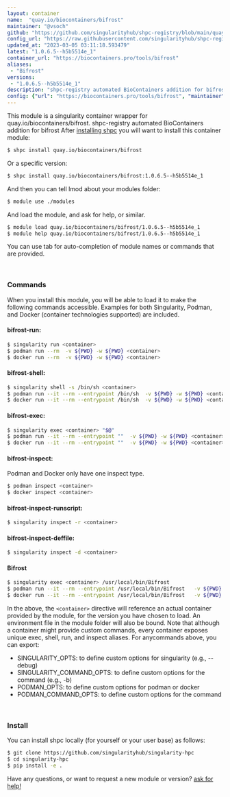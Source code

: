 ```yaml
---
layout: container
name:  "quay.io/biocontainers/bifrost"
maintainer: "@vsoch"
github: "https://github.com/singularityhub/shpc-registry/blob/main/quay.io/biocontainers/bifrost/container.yaml"
config_url: "https://raw.githubusercontent.com/singularityhub/shpc-registry/main/quay.io/biocontainers/bifrost/container.yaml"
updated_at: "2023-03-05 03:11:18.593479"
latest: "1.0.6.5--h5b5514e_1"
container_url: "https://biocontainers.pro/tools/bifrost"
aliases:
 - "Bifrost"
versions:
 - "1.0.6.5--h5b5514e_1"
description: "shpc-registry automated BioContainers addition for bifrost"
config: {"url": "https://biocontainers.pro/tools/bifrost", "maintainer": "@vsoch", "description": "shpc-registry automated BioContainers addition for bifrost", "latest": {"1.0.6.5--h5b5514e_1": "sha256:933b5a1374ae058685ce41ba2e0f1e5b8d25078a0acceb6064758af2d7272dfe"}, "tags": {"1.0.6.5--h5b5514e_1": "sha256:933b5a1374ae058685ce41ba2e0f1e5b8d25078a0acceb6064758af2d7272dfe"}, "docker": "quay.io/biocontainers/bifrost", "aliases": {"Bifrost": "/usr/local/bin/Bifrost"}}
---
```


This module is a singularity container wrapper for quay.io/biocontainers/bifrost.
shpc-registry automated BioContainers addition for bifrost
After [installing shpc](#install) you will want to install this container module:


```bash
$ shpc install quay.io/biocontainers/bifrost
```

Or a specific version:

```bash
$ shpc install quay.io/biocontainers/bifrost:1.0.6.5--h5b5514e_1
```

And then you can tell lmod about your modules folder:

```bash
$ module use ./modules
```

And load the module, and ask for help, or similar.

```bash
$ module load quay.io/biocontainers/bifrost/1.0.6.5--h5b5514e_1
$ module help quay.io/biocontainers/bifrost/1.0.6.5--h5b5514e_1
```

You can use tab for auto-completion of module names or commands that are provided.

<br>

### Commands

When you install this module, you will be able to load it to make the following commands accessible.
Examples for both Singularity, Podman, and Docker (container technologies supported) are included.

#### bifrost-run:

```bash
$ singularity run <container>
$ podman run --rm  -v ${PWD} -w ${PWD} <container>
$ docker run --rm  -v ${PWD} -w ${PWD} <container>
```

#### bifrost-shell:

```bash
$ singularity shell -s /bin/sh <container>
$ podman run --it --rm --entrypoint /bin/sh  -v ${PWD} -w ${PWD} <container>
$ docker run --it --rm --entrypoint /bin/sh  -v ${PWD} -w ${PWD} <container>
```

#### bifrost-exec:

```bash
$ singularity exec <container> "$@"
$ podman run --it --rm --entrypoint ""  -v ${PWD} -w ${PWD} <container> "$@"
$ docker run --it --rm --entrypoint ""  -v ${PWD} -w ${PWD} <container> "$@"
```

#### bifrost-inspect:

Podman and Docker only have one inspect type.

```bash
$ podman inspect <container>
$ docker inspect <container>
```

#### bifrost-inspect-runscript:

```bash
$ singularity inspect -r <container>
```

#### bifrost-inspect-deffile:

```bash
$ singularity inspect -d <container>
```


#### Bifrost

```bash
$ singularity exec <container> /usr/local/bin/Bifrost
$ podman run --it --rm --entrypoint /usr/local/bin/Bifrost   -v ${PWD} -w ${PWD} <container> -c " $@"
$ docker run --it --rm --entrypoint /usr/local/bin/Bifrost   -v ${PWD} -w ${PWD} <container> -c " $@"
```



In the above, the `<container>` directive will reference an actual container provided
by the module, for the version you have chosen to load. An environment file in the
module folder will also be bound. Note that although a container
might provide custom commands, every container exposes unique exec, shell, run, and
inspect aliases. For anycommands above, you can export:

 - SINGULARITY_OPTS: to define custom options for singularity (e.g., --debug)
 - SINGULARITY_COMMAND_OPTS: to define custom options for the command (e.g., -b)
 - PODMAN_OPTS: to define custom options for podman or docker
 - PODMAN_COMMAND_OPTS: to define custom options for the command

<br>

### Install

You can install shpc locally (for yourself or your user base) as follows:

```bash
$ git clone https://github.com/singularityhub/singularity-hpc
$ cd singularity-hpc
$ pip install -e .
```

Have any questions, or want to request a new module or version? [ask for help!](https://github.com/singularityhub/singularity-hpc/issues)